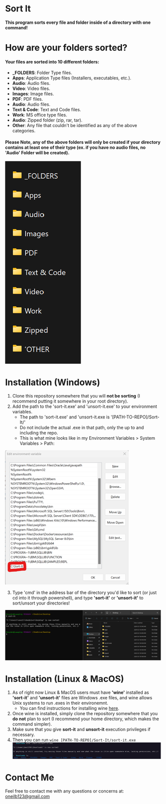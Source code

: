 # Sort It

**This program sorts every file and folder inside of a directory with one command!**

# How are your folders sorted?

#### Your files are sorted into 10 different folders:

- **_FOLDERS**: Folder Type files.
- **Apps**: Application Type files (Installers, executables, etc.).
- **Audio**: Audio files.
- **Video**: Video files.
- **Images**: Image files.
- **PDF**: PDF files.
- **Audio**: Audio files.
- **Text & Code**: Text and Code files.
- **Work**: MS office type files.
- **Audio**: Zipped folder (zip, rar, tar).
- **Other**: Any file that couldn't be identified as any of the above categories.

#### Please Note, any of the above folders will only be created if your directory contains at least one of their type (ex. if you have no audio files, no 'Audio' Folder will be created).

![Demo](./assets/demo.png)

# Installation (Windows)

1. Clone this repository somewhere that you will **not be sorting** (I recommend putting it somewhere in your root directory).
2. Add the path to the 'sort-it.exe' and 'unsort-it.exe' to your environment variables.
   - The path to 'sort-it.exe' and 'unsort-it.exe is '[PATH-TO-REPO]/Sort-It/'
   - Do not include the actual .exe in that path, only the up to and including the repo.
   - This is what mine looks like in my Environment Variables > System Variables > Path:
   
<img src="assets/mypaths.png" alt="drawing" width="400"/>

3. Type 'cmd' in the address bar of the directory you'd like to sort (or just cd into it through powershell), and type **'sort-it'** or **'unsort-it'** to sort/unsort your directories!

![Demo](./assets/demo2.png)

# Installation (Linux & MacOS)

1. As of right now Linux & MacOS users must have **'wine'** installed as **'sort-it'** and **'unsort-it'** files are Windows .exe files, and wine allows Unix systems to run .exes in their environemnt.
   - You can find instructions for installing wine [here](https://wiki.winehq.org/Download).
2. Once wine is installed, simply clone the repository somewhere that you **do not** plan to sort (I recommend your home directory, which makes the command simpler).
3. Make sure that you give **sort-it** and **unsort-it** execution privileges if necessary.
4. Then you can run ```wine [PATH-TO-REPO]/Sort-It/sort-it.exe```
![Demo](./assets/demo3.png)

# Contact Me

Feel free to contact me with any questions or concerns at: oneilb123@gmail.com
